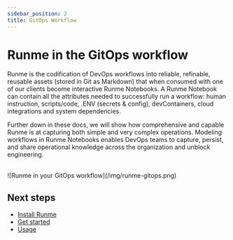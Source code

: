 ```yaml
---
sidebar_position: 2
title: GitOps Workflow
---
```


# Runme in the GitOps workflow

Runme is the codification of DevOps workflows into reliable, refinable, reusable assets (stored in Git as Markdown) that when consumed with one of our clients become interactive Runme Notebooks. A Runme Notebook can contain all the attributes needed to successfully run a workflow: human instruction, scripts/code, .ENV (secrets & config), devContainers, cloud integrations and system dependencies.

Further down in these docs, we will show how comprehensive and capable Runme is at capturing both simple and very complex operations. Modeling workflows in Runme Notebooks enables DevOps teams to capture, persist, and share operational knowledge across the organization and unblock engineering.

<br />
![Runme in your GitOps workflow](/img/runme-gitops.png)

## Next steps

- [Install Runme](/installation)
- [Get started](/getting-started)
- [Usage](/usage)

